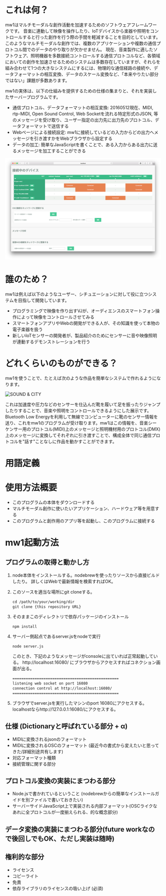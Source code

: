 # これは何？
mw1はマルチモーダルな創作活動を加速するためのソフトウェアフレームワークです。
音楽に連動して映像を操作したり、IoTデバイスから楽器や照明をコントロールすると行った創作を行う際の手間を軽減することを目的としています。
このようなマルチモーダルな創作では、複数のアプリケーションや複数の通信プロトコル間でのデータのやり取りが欠かせません。
現在、音楽製作に適したソフトウェア、照明機器を多数接続コントロールする通信プロトコルなど、各領域においての創作を加速させるためのシステムは多数存在していますが、それらを組み合わせて1つの大きなシステムにするには、物理的な通信経路の接続や、データフォーマットの相互変換、データのスケール変換など、「本来やりたい部分ではない」課題が多数あります。

mw1の実体は、以下の仕組みを提供するための仕様の集まりと、それを実装したサーバープログラムです。

- 通信プロトコル、データフォーマットの相互変換: 20160512現在、MIDI, rtp-MIDI, Open Sound Control, Web Socketを流れる特定形式のJSON, 等のメッセージを受け取り、ユーザー指定の出力先に出力先のプロトコル、データフォーマットで送信する
- Webページによる接続設定: mw1に接続しているどの入力からどの出力へメッセージを引き渡すかをWebブラウザから設定する
- データの加工: 簡単なJavaScriptを書くことで、ある入力からある出力に送るメッセージを加工することができる

![screenshot](doc/screenshot.png)



# 誰のため？
mw1は例えば以下のようなユーザー、シチュエーションに対して役に立つシステムを目指して開発しています。

- プログラミングで映像を作り出すVJが、オーディエンスのスマートフォン操作によって映像をコントロールさせてみる
- スマートフォンアプリやWebの開発ができる人が、その知識を使って本物の電子楽器を扱う
- 新しいIoTセンサーの開発者が、製品紹介のためにセンサーに音や映像照明が連動するデモンストレーションを行う


# どれくらいのものができる？

mw1を使うことで、たとえば次のような作品を簡単なシステムで作れるようになります。

![SOUND & CITY](doc/sac.png)

これは加速度や圧力などのセンサーを仕込んだ靴を履いて足を振ったりジャンプしたりすることで、音楽や照明をコントロールできるようにした展示です。Bluetooth Low Energyを利用して無線でコンピューターに靴のセンサー情報を送り、これをmw1のプログラムが受け取ります。mw1はこの情報を、音楽シーケンサー用のプロトコル(MIDI)上のメッセージと照明機材用のプロトコル(DMX)上のメッセージに変換してそれぞれに引き渡すことで、構成全体で同じ通信プロトコルを"話す"ことなしに作品を動かすことができます。


# 用語定義



# 使用方法概要
- このプログラムの本体をダウンロードする
- マルチモーダル創作に使いたいアプリケーション、ハードウェア等を用意する
- このプログラムと創作用のアプリ等を起動し、このプログラムに接続する


# mw1起動方法
## プログラムの取得と動かし方
1.  node本体をインストールする。nodebrewを使ったりソースから直接ビルドしたり。
    詳しくはWebで最新情報を検索すればOK。
2.  このソースを適当な場所にgit cloneする。

    ```
    cd /path/to/your/working/dir
    git clone {this repository URL}
    ```

3.  そのままこのディレクトリで依存パッケージのインストール

    ```
    npm install
    ```

4.  サーバー側起点であるserver.jsをnodeで実行

    ```
    node server.js
    ```

    このとき、下記のようなメッセージがconsoleに出ていれば正常起動している。
    http://localhost:16080/ にブラウザからアクセスすればコネクション画面が出る。

    ```
    ================================================
    listening web socket on port 16080
    connection control at http://localhost:16080/
    ================================================
    ```


5.  ブラウザでserver.jsを実行したマシンのport 16080にアクセスする。
    localhostならhttp://127.0.0.1:16080/にアクセスする。


## 仕様 (Dictionaryと呼ばれている部分 + α)
- MIDIに変換されるjsonのフォーマット
- MIDIに変換されるOSCのフォーマット (最近今の書式から変えたいと思ってきた/詳細別途共有します)
- 対応フォーマット種類
- 接続管理に関する部分

## プロトコル変換の実装にまつわる部分
- Node.jsで書かれているということ (nodebrewからの簡単なインストールガイドを別ファイルで書いておきたい)
- サーバーサイドJavaScript上で実装される内部フォーマット(OSCライクなあれに全プロトコルが一度揃えられる、的な概念部分)

## データ変換の実装にまつわる部分(future workなので後回しでもOK、ただし実装は随時)

## 権利的な部分
- ライセンス
- コピーライト
- 免責
- 依存ライブラリのライセンスの吸い上げ (必須)
